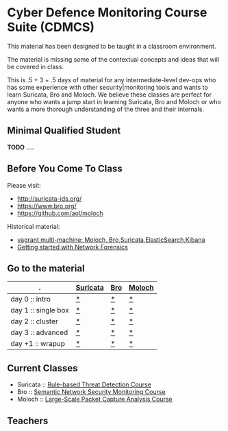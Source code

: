 # Cyber Defence Monitoring Course Suite (CDMCS)

This material has been designed to be taught in a classroom environment.

The material is missing some of the contextual concepts and ideas that will be covered in class.

This is .5 + 3 + .5 days of material for any intermediate-level dev-ops who has some experience with other security|monitoring tools and wants to learn Suricata, Bro and Moloch. We believe these classes are perfect for anyone who wants a jump start in learning Suricata, Bro and Moloch or who wants a more thorough understanding of the three and their internals.

## Minimal Qualified Student

**TODO ....**

## Before You Come To Class

Please visit:

 * http://suricata-ids.org/
 * https://www.bro.org/
 * https://github.com/aol/moloch

Historical material:
 * [vagrant multi-machine: Moloch, Bro,Suricata,ElasticSearch,Kibana](https://github.com/hillar/vagrant_moloch_bro_suricata)
 * [Getting started with
Network Forensics](http://slides.com/hillar/network-forensics#/)

## Go to the material

.| [Suricata](./suricata) | [Bro](./bro) | [Moloch](./moloch)  
--- | --- | --- | ---
day 0 :: intro| [*](./suricata/day_intro/README.md) | [*](./bro/day_intro/README.md) | [*](./moloch/day_intro/README.md)
day 1  :: single box| [*](./suricata/day1/README.md) | [*](./bro/day1/README.md) | [*](./moloch/day1/README.md)
day 2 :: cluster| [*](./suricata/day2/README.md) | [*](./bro/day2/README.md) | [*](./moloch/day2/README.md)
day 3 :: advanced| [*](./suricata/day3/README.md)| [*](./bro/day3/README.md)| [*](./moloch/day3/README.md)
day +1 :: wrapup| [*](./suricata/day_last/README.md)| [*](./bro/day_last/README.md) | [*](./moloch/day_last/README.md)

## Current Classes

 * Suricata :: [Rule-based Threat Detection Course](https://ccdcoe.org/cyber-defence-monitoring-course-suite-module-1.html)
 * Bro :: [Semantic Network Security Monitoring Course](https://ccdcoe.org/cyber-defence-monitoring-course-suite-module-2.html)
 * Moloch :: [Large-Scale Packet Capture Analysis Course](https://ccdcoe.org/cyber-defence-monitoring-course-suite-module-3.html)

## Teachers
